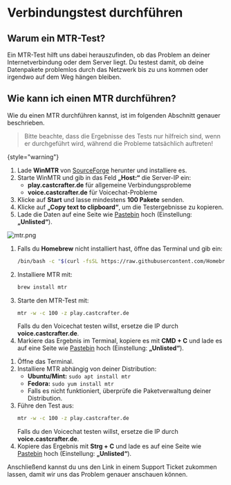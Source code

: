 # Verbindungstest durchführen

## Warum ein MTR-Test?

Ein MTR-Test hilft uns dabei herauszufinden, ob das Problem an deiner Internetverbindung oder dem Server liegt. 
Du testest damit, ob deine Datenpakete problemlos durch das Netzwerk bis zu uns kommen oder irgendwo auf dem Weg hängen bleiben.

## Wie kann ich einen MTR durchführen?

Wie du einen MTR durchführen kannst, ist im folgenden Abschnitt genauer beschrieben.

> Bitte beachte, dass die Ergebnisse des Tests nur hilfreich sind, wenn er durchgeführt wird, während die Probleme tatsächlich auftreten!
>
{style="warning"}

<tabs>

<tab id="windows-install" title="Windows">

1. Lade **WinMTR** von [SourceForge](https://sourceforge.net/projects/winmtr/files/WinMTR-v092.zip/download) herunter und installiere es.
2. Starte WinMTR und gib in das Feld **„Host:“** die Server-IP ein:
   - **play.castcrafter.de** für allgemeine Verbindungsprobleme
   - **voice.castcrafter.de** für Voicechat-Probleme
3. Klicke auf **Start** und lasse mindestens **100 Pakete** senden.
4. Klicke auf **„Copy text to clipboard“**, um die Testergebnisse zu kopieren.
5. Lade die Daten auf eine Seite wie [Pastebin](https://pastebin.com/) hoch (Einstellung: **„Unlisted“**).

![mtr.png](mtr.png)

</tab>
<tab id="macos-install" title="macOS">

1. Falls du **Homebrew** nicht installiert hast, öffne das Terminal und gib ein:
   ```sh
   /bin/bash -c "$(curl -fsSL https://raw.githubusercontent.com/Homebrew/install/master/install.sh)"
   ```
2. Installiere MTR mit:
   ```sh
   brew install mtr
   ```
3. Starte den MTR-Test mit:
   ```sh
   mtr -w -c 100 -z play.castcrafter.de
   ```
   Falls du den Voicechat testen willst, ersetze die IP durch **voice.castcrafter.de**.
4. Markiere das Ergebnis im Terminal, kopiere es mit **CMD + C** und lade es auf eine Seite wie [Pastebin](https://pastebin.com/) hoch (Einstellung: **„Unlisted“**).
</tab>
<tab id="linux-install" title="Linux">

1. Öffne das Terminal.
2. Installiere MTR abhängig von deiner Distribution:
    - **Ubuntu/Mint:** `sudo apt install mtr`
    - **Fedora:** `sudo yum install mtr`
    - Falls es nicht funktioniert, überprüfe die Paketverwaltung deiner Distribution.
3. Führe den Test aus:
   ```sh
   mtr -w -c 100 -z play.castcrafter.de
   ```
   Falls du den Voicechat testen willst, ersetze die IP durch **voice.castcrafter.de**.
4. Kopiere das Ergebnis mit **Strg + C** und lade es auf eine Seite wie [Pastebin](https://pastebin.com/) hoch (Einstellung: **„Unlisted“**).
</tab>
</tabs>

Anschließend kannst du uns den Link in einem Support Ticket zukommen lassen, damit wir uns das Problem genauer anschauen können.